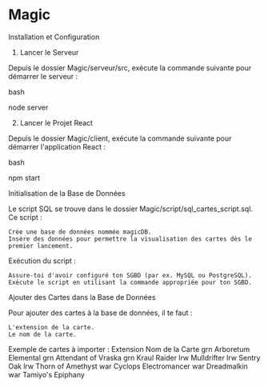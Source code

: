 # Magic

Installation et Configuration
1. Lancer le Serveur

Depuis le dossier Magic/serveur/src, exécute la commande suivante pour démarrer le serveur :

bash

node server

2. Lancer le Projet React

Depuis le dossier Magic/client, exécute la commande suivante pour démarrer l'application React :

bash

npm start

Initialisation de la Base de Données

Le script SQL se trouve dans le dossier Magic/script/sql_cartes_script.sql. Ce script :

    Crée une base de données nommée magicDB.
    Insère des données pour permettre la visualisation des cartes dès le premier lancement.

Exécution du script :

    Assure-toi d'avoir configuré ton SGBD (par ex. MySQL ou PostgreSQL).
    Exécute le script en utilisant la commande appropriée pour ton SGBD.

Ajouter des Cartes dans la Base de Données

Pour ajouter des cartes à la base de données, il te faut :

    L'extension de la carte.
    Le nom de la carte.

Exemple de cartes à importer :
Extension	Nom de la Carte
grn	Arboretum Elemental
grn	Attendant of Vraska
grn	Kraul Raider
lrw	Mulldrifter
lrw	Sentry Oak
lrw	Thorn of Amethyst
war	Cyclops Electromancer
war	Dreadmalkin
war	Tamiyo's Epiphany